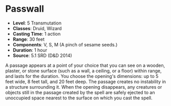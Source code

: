 # Passwall

- **Level**: 5 Transmutation
- **Classes**: Druid, Wizard
- **Casting Time**: 1 action
- **Range**: 30 feet
- **Components**: V, S, M (A pinch of sesame seeds.)
- **Duration**: 1 hour
- **Source**: 5.1 SRD (D&D 2014)

A passage appears at a point of your choice that you can see on a wooden, plaster, or stone surface (such as a wall, a ceiling, or a floor) within range, and lasts for the duration. You choose the opening's dimensions: up to 5 feet wide, 8 feet tall, and 20 feet deep. The passage creates no instability in a structure surrounding it. When the opening disappears, any creatures or objects still in the passage created by the spell are safely ejected to an unoccupied space nearest to the surface on which you cast the spell.


